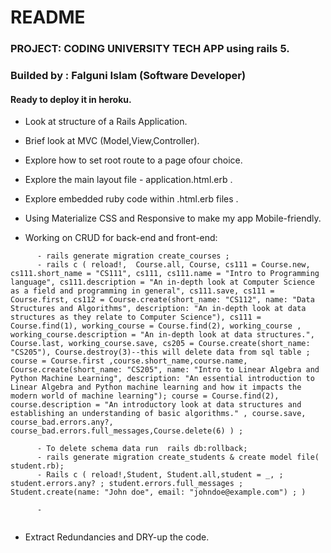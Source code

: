 # README

### PROJECT: CODING UNIVERSITY TECH APP using rails 5.

### Builded by : Falguni Islam (Software Developer)

#### Ready to deploy it in heroku.


*  Look at structure of a Rails Application.
*  Brief look at MVC (Model,View,Controller).
*  Explore how to set root route to a page ofour choice.
*  Explore the main layout file - application.html.erb .
*  Explore embedded ruby code within .html.erb files .
*  Using Materialize CSS and Responsive to make my app Mobile-friendly.

*  Working on CRUD for back-end and front-end: 
```
      - rails generate migration create_courses ;
      - rails c ( reload!,  Course.all, Course, cs111 = Course.new, cs111.short_name = "CS111", cs111, cs111.name = "Intro to Programming language", cs111.description = "An in-depth look at Computer Science as a field and programming in general", cs111.save, cs111 = Course.first, cs112 = Course.create(short_name: "CS112", name: "Data Structures and Algorithms", description: "An in-depth look at data structures as they relate to Computer Science"), cs111 = Course.find(1), working_course = Course.find(2), working_course , working_course.description = "An in-depth look at data structures.", Course.last, working_course.save, cs205 = Course.create(short_name: "CS205"), Course.destroy(3)--this will delete data from sql table ; course = Course.first ,course.short_name,course.name, Course.create(short_name: "CS205", name: "Intro to Linear Algebra and Python Machine Learning", description: "An essential introduction to Linear Algebra and Python machine learning and how it impacts the modern world of machine learning"); course = Course.find(2), course.description = "An introductory look at data structures and establishing an understanding of basic algorithms." , course.save,  course_bad.errors.any?, course_bad.errors.full_messages,Course.delete(6) ) ;

      - To delete schema data run  rails db:rollback; 
      - rails generate migration create_students & create model file(     student.rb);
      - Rails c ( reload!,Student, Student.all,student = _, ; student.errors.any? ; student.errors.full_messages ; Student.create(name: "John doe", email: "johndoe@example.com") ; )

      - 


```


 *  Extract Redundancies and DRY-up the code.